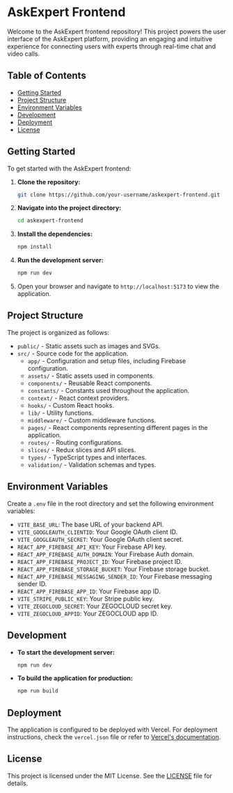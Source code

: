 # AskExpert Frontend

Welcome to the AskExpert frontend repository! This project powers the user interface of the AskExpert platform, providing an engaging and intuitive experience for connecting users with experts through real-time chat and video calls.

## Table of Contents

- [Getting Started](#getting-started)
- [Project Structure](#project-structure)
- [Environment Variables](#environment-variables)
- [Development](#development)
- [Deployment](#deployment)
- [License](#license)

## Getting Started

To get started with the AskExpert frontend:

1. **Clone the repository:**

   ```bash
   git clone https://github.com/your-username/askexpert-frontend.git
   ```

2. **Navigate into the project directory:**

   ```bash
   cd askexpert-frontend
   ```

3. **Install the dependencies:**

   ```bash
   npm install
   ```

4. **Run the development server:**

   ```bash
   npm run dev
   ```

5. Open your browser and navigate to `http://localhost:5173` to view the application.

## Project Structure

The project is organized as follows:

- `public/` - Static assets such as images and SVGs.
- `src/` - Source code for the application.
  - `app/` - Configuration and setup files, including Firebase configuration.
  - `assets/` - Static assets used in components.
  - `components/` - Reusable React components.
  - `constants/` - Constants used throughout the application.
  - `context/` - React context providers.
  - `hooks/` - Custom React hooks.
  - `lib/` - Utility functions.
  - `middleware/` - Custom middleware functions.
  - `pages/` - React components representing different pages in the application.
  - `routes/` - Routing configurations.
  - `slices/` - Redux slices and API slices.
  - `types/` - TypeScript types and interfaces.
  - `validation/` - Validation schemas and types.

## Environment Variables

Create a `.env` file in the root directory and set the following environment variables:

- `VITE_BASE_URL`: The base URL of your backend API.
- `VITE_GOOGLEAUTH_CLIENTID`: Your Google OAuth client ID.
- `VITE_GOOGLEAUTH_SECRET`: Your Google OAuth client secret.
- `REACT_APP_FIREBASE_API_KEY`: Your Firebase API key.
- `REACT_APP_FIREBASE_AUTH_DOMAIN`: Your Firebase Auth domain.
- `REACT_APP_FIREBASE_PROJECT_ID`: Your Firebase project ID.
- `REACT_APP_FIREBASE_STORAGE_BUCKET`: Your Firebase storage bucket.
- `REACT_APP_FIREBASE_MESSAGING_SENDER_ID`: Your Firebase messaging sender ID.
- `REACT_APP_FIREBASE_APP_ID`: Your Firebase app ID.
- `VITE_STRIPE_PUBLIC_KEY`: Your Stripe public key.
- `VITE_ZEGOCLOUD_SECRET`: Your ZEGOCLOUD secret key.
- `VITE_ZEGOCLOUD_APPID`: Your ZEGOCLOUD app ID.

## Development

- **To start the development server:**

  ```bash
  npm run dev
  ```

- **To build the application for production:**

  ```bash
  npm run build
  ```

## Deployment

The application is configured to be deployed with Vercel. For deployment instructions, check the `vercel.json` file or refer to [Vercel's documentation](https://vercel.com/docs).

## License

This project is licensed under the MIT License. See the [LICENSE](LICENSE) file for details.
